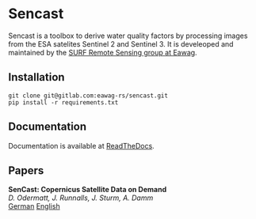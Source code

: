 # Sencast

Sencast is a toolbox to derive water quality factors by processing images from the ESA satelites Sentinel 2 and Sentinel 3.
It is develeoped and maintained by the [SURF Remote Sensing group at Eawag](https://www.eawag.ch/en/department/surf/main-focus/remote-sensing/).

## Installation

```
git clone git@gitlab.com:eawag-rs/sencast.git
pip install -r requirements.txt
```

## Documentation

Documentation is available at [ReadTheDocs](https://sencast.readthedocs.io/en/latest/?).

## Papers

**SenCast: Copernicus Satellite Data on Demand**  
*D. Odermatt, J. Runnalls, J. Sturm, A. Damm*  
[German](https://www.dora.lib4ri.ch/eawag/islandora/object/eawag%3A21549/datastream/PDF4/Odermatt-2020-SenCast-%28accepted_version%29.pdf) [English](https://www.dora.lib4ri.ch/eawag/islandora/object/eawag%3A21549/datastream/PDF3/Odermatt-2020-SenCast-%28unspecified_8a1c1609%29.pdf)